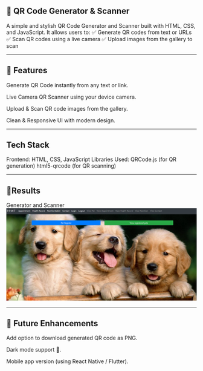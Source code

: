 📱 QR Code Generator & Scanner
---
A simple and stylish QR Code Generator and Scanner built with HTML, CSS, and JavaScript.
It allows users to:
✅ Generate QR codes from text or URLs
✅ Scan QR codes using a live camera
✅ Upload images from the gallery to scan

---
🚀 Features
---
Generate QR Code instantly from any text or link.

Live Camera QR Scanner using your device camera.

Upload & Scan QR code images from the gallery.

Clean & Responsive UI with modern design.

---
Tech Stack
--
Frontend: HTML, CSS, JavaScript
Libraries Used:
QRCode.js
 (for QR generation)
html5-qrcode
 (for QR scanning)

 ---
📸Results
---
Generator and Scanner
![image alt](https://github.com/SanikaHegde/Fursteps-pet-wellness-tracker/blob/d3bcfb4f8f88747e3156253eac685963f2af0227/Screenshot%202024-12-27%20221940.png )

---
📌 Future Enhancements
--
Add option to download generated QR code as PNG.

Dark mode support 🌙.

Mobile app version (using React Native / Flutter).



